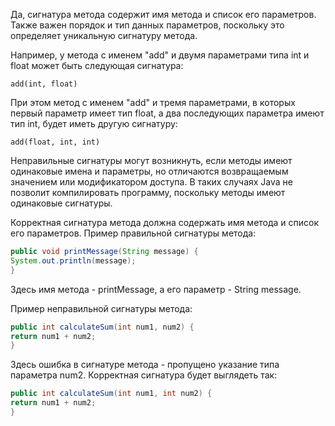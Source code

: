 Да, сигнатура метода содержит имя метода и список его параметров. Также важен порядок и тип данных параметров, поскольку это определяет уникальную сигнатуру метода.

Например, у метода с именем "add" и двумя параметрами типа int и float может быть следующая сигнатура:

```
add(int, float)
```

При этом метод с именем "add" и тремя параметрами, в которых первый параметр имеет тип float, а два последующих параметра имеют тип int, будет иметь другую сигнатуру:

```
add(float, int, int)
```
Неправильные сигнатуры могут возникнуть, если методы имеют одинаковые имена и параметры, но отличаются возвращаемым значением или модификатором доступа. В таких случаях Java не позволит компилировать программу, поскольку методы имеют одинаковые сигнатуры.

Корректная сигнатура метода должна содержать имя метода и список его параметров. Пример правильной сигнатуры метода:

```java
public void printMessage(String message) {
System.out.println(message);
}
```
Здесь имя метода - printMessage, а его параметр - String message.

Пример неправильной сигнатуры метода:

```java
public int calculateSum(int num1, num2) {
return num1 + num2;
}
```
Здесь ошибка в сигнатуре метода - пропущено указание типа параметра num2. Корректная сигнатура будет выглядеть так:

```java
public int calculateSum(int num1, int num2) {
return num1 + num2;
}
```
